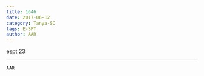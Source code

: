 ```yaml
---
title: 1646
date: 2017-06-12
category: Tanya-SC
tags: E-SPT
author: AAR
---
```


espt 23

---



`AAR`
